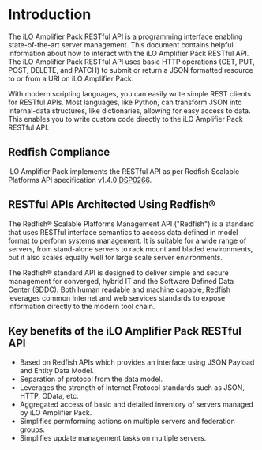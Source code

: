 # Introduction

The iLO Amplifier Pack RESTful API is a programming interface enabling state-of-the-art server management. This document contains helpful information about how to interact with the iLO Amplifier Pack RESTful API. The iLO Amplifier Pack RESTful API uses basic HTTP operations (GET, PUT, POST, DELETE, and PATCH) to submit or return a JSON formatted resource to or from a URI on iLO Amplifier Pack.

With modern scripting languages, you can easily write simple REST clients for RESTful APIs. Most languages, like Python, can transform JSON into internal-data structures, like dictionaries, allowing for easy access to data. This enables you to write custom code directly to the iLO Amplifier Pack RESTful API.
 
## Redfish Compliance

iLO Amplifier Pack implements the RESTful API as per Redfish Scalable Platforms API specification v1.4.0 [DSP0266](https://www.dmtf.org/sites/default/files/DSP0266_1.4.0.pdf). 


## RESTful APIs Architected Using Redfish®

The Redfish® Scalable Platforms Management API ("Redfish") is a standard that uses RESTful interface semantics to access data defined in model format to perform systems management. It is suitable for a wide range of servers, from stand-alone servers to rack mount and bladed environments, but it also scales equally well for large scale server environments.

The Redfish® standard API is designed to deliver simple and secure management for converged, hybrid IT and the Software Defined Data Center (SDDC). Both human readable and machine capable, Redfish leverages common Internet and web services standards to expose information directly to the modern tool chain.

## Key benefits of the iLO Amplifier Pack RESTful API

* Based on Redfish APIs which provides an interface using JSON Payload and Entity Data Model.
* Separation of protocol from the data model.
* Leverages the strength of Internet Protocol standards such as JSON, HTTP, OData, etc.
* Aggregated access of basic and detailed inventory of servers managed by iLO Amplifier Pack.
* Simplifies permforming actions on multiple servers and federation groups.
* Simplifies update management tasks on multiple servers.
